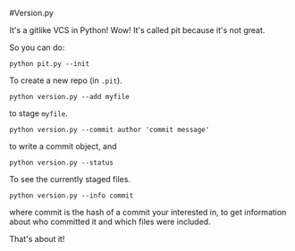 #Version.py

It's a gitlike VCS in Python! Wow! It's called pit because it's not great.

So you can do:

    python pit.py --init

To create a new repo (in `.pit`).

    python version.py --add myfile

to stage `myfile`.

    python version.py --commit author 'commit message'

to write a commit object, and 

    python version.py --status

To see the currently staged files.

    python version.py --info commit

where commit is the hash of a commit your interested in, to get information
about who committed it and which files were included.

That's about it!

